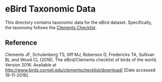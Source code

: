 # eBird Taxonomic Data

This directory contains taxonomic data for the eBird dataset. Specifically, the taxonomy follows the [Clements Checklist](http://www.birds.cornell.edu/clementschecklist).

## Reference

Clements JF, Schulenberg TS, Iliff MJ, Roberson D, Fredericks TA, Sullivan BL and Wood CL (2016). The eBird/Clements checklist of birds of the world. Version 2016. Available at http://www.birds.cornell.edu/clementschecklist/download/ [Date accessed 19-11-2016].
